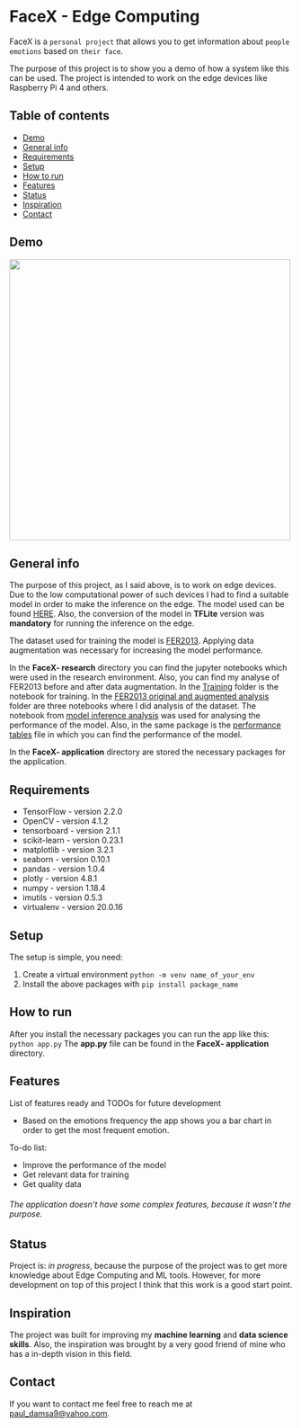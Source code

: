 # FaceX - Edge Computing

FaceX is a `personal project` that allows you to get information about `people emotions` based on `their face`.

The purpose of this project is to show you a demo of how a system like this can be used. The project is intended to work on the edge devices like Raspberry Pi 4 and others.

## Table of contents
* [Demo](#demo)
* [General info](#general-info)
* [Requirements](#requirements)
* [Setup](#setup)
* [How to run](#how-to-run)
* [Features](#features)
* [Status](#status)
* [Inspiration](#inspiration)
* [Contact](#contact)

## Demo
<img src="https://github.com/pauldamsa/FaceX/blob/master/mysmile.png" height="500" width="500">

## General info
The purpose of this project, as I said above, is to work on edge devices. Due to the low computational power of such devices I had to find a suitable model in order to make the inference on the edge. The model used can be found [HERE](https://arxiv.org/pdf/1909.13522.pdf). Also, the conversion of the model in **TFLite** version was **mandatory** for running the inference on the edge. 

The dataset used for training the model is [FER2013](https://www.kaggle.com/c/challenges-in-representation-learning-facial-expression-recognition-challenge/data). Applying data augmentation was necessary for increasing the model performance.

In the **FaceX- research** directory you can find the jupyter notebooks which were used in the research environment. Also, you can find my analyse of FER2013 before and after data augmentation. In the [Training](https://github.com/pauldamsa/FaceX/blob/master/FaceX-%20research/Training/End-to-End%20Solution%20Facial%20expression%20recognition.ipynb) folder is the notebook for training. In the [FER2013 original and augmented analysis](https://github.com/pauldamsa/FaceX/tree/master/FaceX-%20research/analyzes/FER2013%20original%20and%20augmented%20analysis) folder are three notebooks where I did analysis of the dataset. The notebook from [model inference analysis](https://github.com/pauldamsa/FaceX/tree/master/FaceX-%20research/analyzes/model%20inference%20analysis) was used for analysing the performance of the model. Also, in the same package is the [performance tables](https://github.com/pauldamsa/FaceX/blob/master/FaceX-%20research/analyzes/model%20inference%20analysis/performance%20tables.html) file in which you can find the performance of the model. 

In the **FaceX- application** directory are stored the necessary packages for the application.

## Requirements
* TensorFlow - version 2.2.0
* OpenCV - version 4.1.2
* tensorboard - version 2.1.1
* scikit-learn - version 0.23.1
* matplotlib - version 3.2.1
* seaborn - version 0.10.1
* pandas - version 1.0.4
* plotly - version 4.8.1
* numpy - version 1.18.4
* imutils - version 0.5.3
* virtualenv - version 20.0.16

## Setup
The setup is simple, you need:
1. Create a virtual environment `python -m venv name_of_your_env`
2. Install the above packages with `pip install package_name`

## How to run
After you install the necessary packages you can run the app like this:
`python app.py`
The **app.py** file can be found in the **FaceX- application** directory.

## Features
List of features ready and TODOs for future development
* Based on the emotions frequency the app shows you a bar chart in order to get the most frequent emotion.

To-do list:
* Improve the performance of the model
* Get relevant data for training
* Get quality data 

###### The application doesn't have some complex features, because it wasn't the purpose.

## Status
Project is: _in progress_, because the purpose of the project was to get more knowledge about Edge Computing and ML tools. However, for more development on top of this project I think that this work is a good start point.

## Inspiration
The project was built for improving my **machine learning** and **data science skills**. Also, the inspiration was brought by a very good friend of mine who has a in-depth vision in this field. 

## Contact

If you want to contact me feel free to reach me at <paul_damsa9@yahoo.com>.
